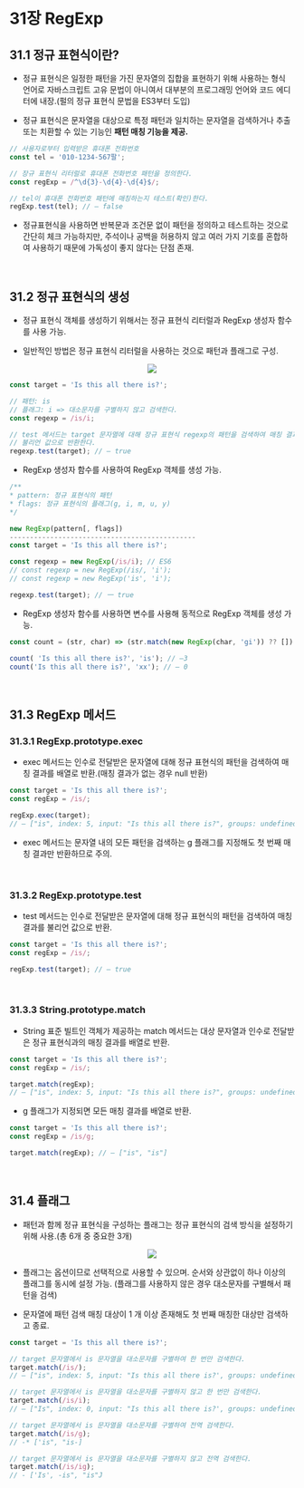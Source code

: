 # 31장 RegExp

## 31.1 정규 표현식이란?

- 정규 표현식은 일정한 패턴을 가진 문자열의 집합을 표현하기 위해 사용하는 형식 언어로 자바스크립트 고유 문법이 아니여서 대부분의 프로그래밍 언어와 코드 에디터에 내장.(펄의 정규 표현식 문법을 ES3부터 도입)

- 정규 표현식은 문자열을 대상으로 특정 패턴과 일치하는 문자열을 검색하거나 추출 또는 치환할 수 있는 기능인 **패턴 매칭 기능을 제공.**

```jsx
// 사용자로부터 입력받은 휴대폰 전화번호
const tel = '010-1234-567팔';

// 장규 표현식 리터럴로 휴대폰 전화번호 패턴을 정의한다.
const regExp = /^\d{3}-\d{4}-\d{4}$/;

// tel이 휴대폰 전화번호 패턴에 매칭하는지 테스트(확인)한다.
regExp.test(tel); // — false
```

- 정규표현식을 사용하면 반복문과 조건문 없이 패턴을 정의하고 테스트하는 것으로 간단히 체크 가능하지만, 주석이나 공백을 허용하지 않고 여러 가지 기호를 혼합하여 사용하기 때문에 가독성이 좋지 않다는 단점 존재.
<br>

## 31.2 정규 표현식의 생성

- 정규 표현식 객체를 생성하기 위해서는 정규 표현식 리터럴과 RegExp 생성자 함수를 사용 가능.

- 일반적인 방법은 정규 표현식 리터럴을 사용하는 것으로 패턴과 플래그로 구성.

<div align="center">
  <img src="https://github.com/user-attachments/assets/bfef0955-c679-41f4-9d56-1297f1a82e6b">
</div>

```jsx
const target = 'Is this all there is?';

// 패턴: is
// 플래그: i => 대소문자를 구별하지 않고 검색한다.
const regexp = /is/i;

// test 메서드는 target 문자열에 대해 장규 표현식 regexp의 패턴을 검색하여 매칭 결과를
// 불리언 값으로 반환한다.
regexp.test(target); // — true
```

- RegExp 생성자 함수를 사용하여 RegExp 객체를 생성 가능.

```jsx
/**
* pattern: 정규 표현식의 패턴
* flags: 정규 표현식의 플래그(g, i, m, u, y)
*/

new RegExp(pattern[, flags])
----------------------------------------------
const target = 'Is this all there is?';

const regexp = new RegExp(/is/i); // ES6
// const regexp = new RegExp(/is/, 'i');
// const regexp = new RegExp('is', 'i');

regexp.test(target); // 一 true
```

- RegExp 생성자 함수를 사용하면 변수를 사용해 동적으로 RegExp 객체를 생성 가능.

```jsx
const count = (str, char) => (str.match(new RegExp(char, 'gi')) ?? []).length;

count( 'Is this all there is?', 'is'); // —3
count('Is this all there is?', 'xx'); // — 0
```
<br>

## 31.3 RegExp 메서드

### 31.3.1 RegExp.prototype.exec

- exec 메서드는 인수로 전달받은 문자열에 대해 정규 표현식의 패턴을 검색하여 매칭 결과를 배열로 반환.(매칭 결과가 없는 경우 null 반환)

```jsx
const target = 'Is this all there is?';
const regExp = /is/;

regExp.exec(target);
// — ["is", index: 5, input: "Is this all there is?", groups: undefined]
```

- exec 메서드는 문자열 내의 모든 패턴을 검색하는 g 플래그를 지정해도 첫 번째 매칭 결과만 반환하므로 주의.
<br>

### 31.3.2 RegExp.prototype.test

- test 메서드는 인수로 전달받은 문자열에 대해 정규 표현식의 패턴을 검색하여 매칭 결과를 불리언 값으로 반환.

```jsx
const target = 'Is this all there is?';
const regExp = /is/;

regExp.test(target); // — true
```
<br>

### 31.3.3 String.prototype.match

- String 표준 빌트인 객체가 제공하는 match 메서드는 대상 문자열과 인수로 전달받은 정규 표현식과의 매칭 결과를 배열로 반환.

```jsx
const target = 'Is this all there is?';
const regExp = /is/;

target.match(regExp);
// — ["is", index: 5, input: "Is this all there is?", groups: undefined]
```

- g 플래그가 지정되면 모든 매칭 결과를 배열로 반환.

```jsx
const target = 'Is this all there is?';
const regExp = /is/g;

target.match(regExp); // — ["is", "is"]
```
<br>

## 31.4 플래그

- 패턴과 함께 정규 표현식을 구성하는 플래그는 정규 표현식의 검색 방식을 설정하기 위해 사용.(총 6개 중 중요한 3개)

<div align="center">
  <img src="https://github.com/user-attachments/assets/043313aa-8315-4dc8-b100-7f588cc6a8ba">
</div>

- 플래그는 옵션이므로 선택적으로 사용할 수 있으며. 순서와 상관없이 하나 이상의 플래그를 동시에 설정 가능. (플래그를 사용하지 않은 경우 대소문자를 구별해서 패턴을 검색)

- 문자열에 패턴 검색 매칭 대상이 1 개 이상 존재해도 첫 번째 매칭한 대상만 검색하고 종료.

```jsx
const target = 'Is this all there is?';

// target 문자열에서 is 문자열을 대소문자를 구별하여 한 번만 검색한다.
target.match(/is/);
// — ["is", index: 5, input: "Is this all there is?', groups: undefined]

// target 문자열에서 is 문자열을 대소문자를 구별하지 않고 한 번만 검색한다.
target.match(/is/i);
// — ["Is", index: 0, input: "Is this all there is?', groups: undefined]

// target 문자열에서 is 문자열을 대소문자를 구별하여 전역 검색한다.
target.match(/is/g);
// -* ['is", "is-]

// target 문자열에서 is 문자열을 대소문자를 구별하지 않고 전역 검색한다.
target.match(/is/ig);
// - ['Is', -is", "is"J
```
<br>
















































































































